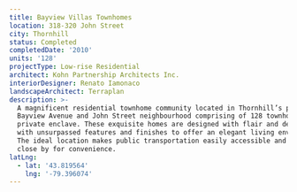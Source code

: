 ```yaml
---
title: Bayview Villas Townhomes
location: 318-320 John Street
city: Thornhill
status: Completed
completedDate: '2010'
units: '128'
projectType: Low-rise Residential
architect: Kohn Partnership Architects Inc.
interiorDesigner: Renato Iamonaco
landscapeArchitect: Terraplan
description: >-
  A magnificent residential townhome community located in Thornhill’s popular
  Bayview Avenue and John Street neighbourhood comprising of 128 townhomes on a
  private enclave. These exquisite homes are designed with flair and detailed
  with unsurpassed features and finishes to offer an elegant living environment.
  The ideal location makes public transportation easily accessible and amenities
  close by for convenience.
latLng:
  - lat: '43.819564'
    lng: '-79.396074'
---
```


